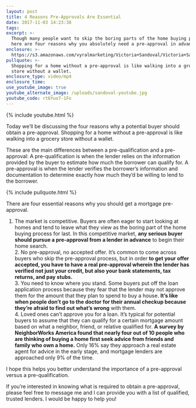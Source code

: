 ```yaml
---
layout: post
title: 4 Reasons Pre-Approvals Are Essential
date: 2017-11-03 14:23:38
tags:
excerpt: >-
  Though many people want to skip the boring parts of the home buying process,
  here are four reasons why you absolutely need a pre-approval in advance.
enclosure: >-
  https://s3.amazonaws.com/vyralmarketing/Victoria+Sandoval/Victoria+Sandoval+-+San+Diego+Realtor-+4+Reasons+Pre-Approvals+Are+Essential.mp4
pullquote: >-
  Shopping for a home without a pre-approval is like walking into a grocery
  store without a wallet.
enclosure_type: video/mp4
enclosure_time:
use_youtube_image: true
youtube_alternate_image: /uploads/sandoval-youtube.jpg
youtube_code: rt6Yuo7-1Fo
---
```



{% include youtube.html %}

Today we’ll be discussing the four reasons why a potential buyer should obtain a pre-approval. Shopping for a home without a pre-approval is like walking into a grocery store without a wallet.

These are the main differences between a pre-qualification and a pre-approval: A pre-qualification is when the lender relies on the information provided by the buyer to estimate how much the borrower can qualify for. A pre-approval is when the lender verifies the borrower’s information and documentation to determine exactly how much they’d be willing to lend to the borrower.

{% include pullquote.html %}

There are four essential reasons why you should get a mortgage pre-approval.

1. The market is competitive. Buyers are often eager to start looking at homes and tend to leave what they view as the boring part of the home buying process for last. In this competitive market, **any serious buyer should pursue a pre-approval from a lender in advance** to begin their home search.<br>2. No pre-approval, no accepted offer. It’s common to come across buyers who skip the pre-approval process, but in order **to get your offer accepted, you have to have a real pre-approval wherein the lender has verified not just your credit, but also your bank statements, tax returns, and pay stubs.**<br>3. You need to know where you stand. Some buyers put off the loan application process because they fear that the lender may not approve them for the amount that they plan to spend to buy a house. **It’s like when people don’t go to the doctor for their annual checkup because they’re afraid to find out what’s wrong** with them.<br>4. Loved ones can’t approve you for a loan. It’s typical for potential buyers to assume that they can qualify for a certain mortgage amount based on what a neighbor, friend, or relative qualified for. **A survey by NeighborWorks America found that nearly four out of 10 people who are thinking of buying a home first seek advice from friends and family who own a home.** Only 16% say they approach a real estate agent for advice in the early stage, and mortgage lenders are approached only 9% of the time.

I hope this helps you better understand the importance of a pre-approval versus a pre-qualification.

If you’re interested in knowing what is required to obtain a pre-approval, please feel free to message me and I can provide you with a list of qualified, trusted lenders. I would be happy to help you!